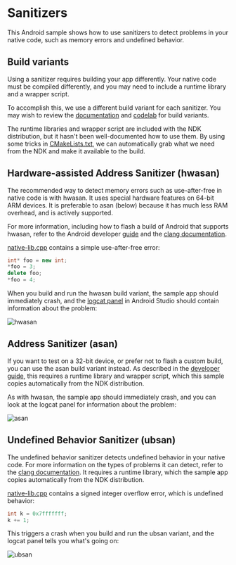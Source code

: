 # Sanitizers

This Android sample shows how to use sanitizers to detect problems in your
native code, such as memory errors and undefined behavior.

## Build variants

Using a sanitizer requires building your app differently. Your native code must
be compiled differently, and you may need to include a runtime library and a
wrapper script.

To accomplish this, we use a different build variant for each sanitizer. You may
wish to review the
[documentation](https://developer.android.com/studio/build/build-variants) and
[codelab](https://developer.android.com/codelabs/build-variants) for build
variants.

The runtime libraries and wrapper script are included with the NDK distribution,
but it hasn't been well-documented how to use them. By using some tricks in
[CMakeLists.txt](app/src/main/cpp/CMakeLists.txt), we can automatically grab
what we need from the NDK and make it available to the build.

## Hardware-assisted Address Sanitizer (hwasan)

The recommended way to detect memory errors such as use-after-free in native
code is with hwasan. It uses special hardware features on 64-bit ARM devices. It
is preferable to asan (below) because it has much less RAM overhead, and is
actively supported.

For more information, including how to flash a build of Android that supports
hwasan, refer to the Android developer
[guide](https://developer.android.com/ndk/guides/hwasan) and the
[clang documentation](https://clang.llvm.org/docs/HardwareAssistedAddressSanitizerDesign.html).

[native-lib.cpp](app/src/main/cpp/native-lib.cpp) contains a simple
use-after-free error:

```C++
int* foo = new int;
*foo = 3;
delete foo;
*foo = 4;
```

When you build and run the hwasan build variant, the sample app should
immediately crash, and the
[logcat panel](https://developer.android.com/studio/debug/logcat) in Android
Studio should contain information about the problem:

![hwasan](hwasan.png)

## Address Sanitizer (asan)

If you want to test on a 32-bit device, or prefer not to flash a custom build,
you can use the asan build variant instead. As described in the
[developer guide](https://developer.android.com/ndk/guides/asan), this requires
a runtime library and wrapper script, which this sample copies automatically
from the NDK distribution.

As with hwasan, the sample app should immediately crash, and you can look at the
logcat panel for information about the problem:

![asan](asan.png)

## Undefined Behavior Sanitizer (ubsan)

The undefined behavior sanitizer detects undefined behavior in your native code.
For more information on the types of problems it can detect, refer to the
[clang documentation](https://clang.llvm.org/docs/UndefinedBehaviorSanitizer.html).
It requires a runtime library, which the sample app copies automatically from
the NDK distribution.

[native-lib.cpp](app/src/main/cpp/native-lib.cpp) contains a signed integer
overflow error, which is undefined behavior:

```C++
int k = 0x7fffffff;
k += 1;
```

This triggers a crash when you build and run the ubsan variant, and the logcat
panel tells you what's going on:

![ubsan](ubsan.png)
